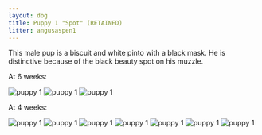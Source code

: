 ```yaml
---
layout: dog
title: Puppy 1 "Spot" (RETAINED)
litter: angusaspen1
---
```


This male pup is a biscuit and white pinto with a black mask. He is distinctive because of the black beauty spot on his muzzle.

At 6 weeks:

![puppy 1](http://farm4.staticflickr.com/3909/15142666632_4bd9889361_z_d.jpg)
![puppy 1](http://farm6.staticflickr.com/5587/15142663502_fdb9f2b668_z_d.jpg)
![puppy 1](http://farm6.staticflickr.com/5556/14956490608_de9c1df3dd_z_d.jpg)

At 4 weeks:

![puppy 1](http://farm6.staticflickr.com/5567/14797836117_c05b654d67_z_d.jpg)
![puppy 1](http://farm4.staticflickr.com/3888/14984104382_cf01c991d9_z_d.jpg)
![puppy 1](http://farm4.staticflickr.com/3924/14797838618_a41bb9d433_z_d.jpg)
![puppy 1](http://farm4.staticflickr.com/3853/14797724090_7dd755ed6e_z_d.jpg)
![puppy 1](http://farm4.staticflickr.com/3913/14981304791_610dddbddf_z_d.jpg)
![puppy 1](http://farm6.staticflickr.com/5568/14797762330_609eddf029_z_d.jpg)
![puppy 1](http://farm4.staticflickr.com/3899/14797746650_cd0f85ab45_z_d.jpg)
